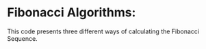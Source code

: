# Fibonacci Algorithms:

This code presents three different ways of calculating the Fibonacci Sequence.
